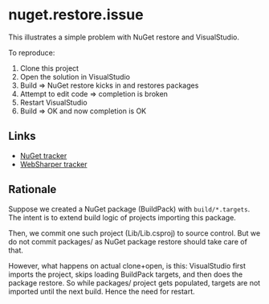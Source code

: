 nuget.restore.issue
===================

This illustrates a simple problem with NuGet restore and VisualStudio.

To reproduce:

1. Clone this project
2. Open the solution in VisualStudio
3. Build => NuGet restore kicks in and restores packages
4. Attempt to edit code => completion is broken
4. Restart VisualStudio
5. Build => OK and now completion is OK

## Links

* [NuGet tracker](https://nuget.codeplex.com/workitem/4187)
* [WebSharper tracker](https://bitbucket.org/IntelliFactory/websharper/issue/81/nuget-build-without-committing-packages)

## Rationale

Suppose we created a NuGet package (BuildPack) with `build/*.targets`. The intent is to
extend build logic of projects importing this package.

Then, we commit one such project (Lib/Lib.csproj) to source control. But we do not commit
packages/ as NuGet package restore should take care of that.

However, what happens on actual clone+open, is this: VisualStudio first imports the project,
skips loading BuildPack targets, and then does the package restore.  So while packages/ project
gets populated, targets are not imported until the next build.  Hence the need for restart.

